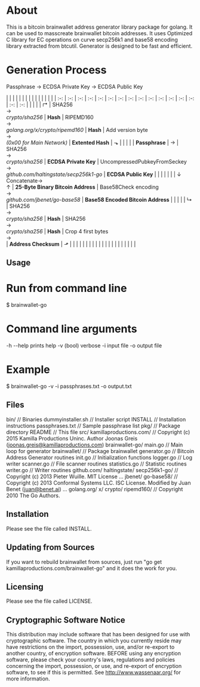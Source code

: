 # About

This is a bitcoin brainwallet address generator library package for golang. It can be used to masscreate brainwallet bitcoin addresses. It uses Optimized C library for EC operations on curve secp256k1 and base58 encoding library extracted from btcutil. Generator is designed to be fast and efficient.

# Generation Process

Passphrase -> ECDSA Private Key -> ECDSA Public Key

  |  |  |  |  | | | |  |  |  |  |  |  |  |  |
:-: | :-: | :-: | :-: | :-: | :-: | :-: | :-: | :-: | :-: | :-: | :-: | :-: | :-: | :-: | :-:
  |  |  |  |  | ↱ | SHA256<br/>→<br/>*crypto/sha256* | **Hash** | RIPEMD160<br/>→<br/>*golang.org/x/crypto/ripemd160* | **Hash** | Add version byte<br/>→<br/>*(0x00 for Main Network)* | **Extented Hash** | ⬎ | |  |  |  |
**Passphrase** | → | SHA256<br/>→<br/>*crypto/sha256* | **ECDSA Private Key** | UncompressedPubkeyFromSeckey<br/>→<br/>*github.com/haltingstate/secp256k1-go* | **ECDSA Public Key** |  |  |  |  |  |  | ↓<br/>Concatenate→<br/>↑ | **25-Byte Binary Bitcoin Address** | Base58Check encoding<br/>→<br/>*github.com/jbenet/go-base58* | **Base58 Encoded Bitcoin Address**
  |  |  |  |  | ↳ | SHA256<br/>→<br/>*crypto/sha256* | **Hash** | SHA256<br/>→<br/>*crypto/sha256* | **Hash** | Crop 4 first bytes<br/>→<br/> | **Address Checksum** | ⬏ | |  |  |  |
  |  |  |  |  | | | |  |  |  |  |  | |  |  | 


 Usage
 -----

 # Run from command line

 $ brainwallet-go


 # Command line arguments

 -h	--help		prints help
 -v (bool)		verbose
 -i <path>		input file
 -o <path>		output file


 # Example
 
 $ brainwallet-go -v -i passphrases.txt -o output.txt




 Files
 -----

 bin/						// Binaries
 dummyinstaller.sh				// Installer script
 INSTALL					// Installation instructions
 passphrases.txt				// Sample passphrase list
 pkg/						// Package directory
 README						// This file
 src/
        kamillaproductions.com/			// Copyright (c) 2015 Kamilla Productions Uninc. Author Joonas Greis (joonas.greis@kamillaproductions.com)
                brainwallet-go/
                        main.go			// Main loop for generator
                        brainwallet/		// Package brainwallet
                                generator.go	// Bitcoin Address Generator routines
                                init.go		// Initialization functions
                                logger.go	// Log writer
                                scanner.go	// File scanner routines
                                statistics.go	// Statistic routines
                                writer.go	// Writer routines
	github.com/
		haltingstate/
			secp256k1-go/		// Copyright (c) 2013 Pieter Wuille. MIT License
				...
		jbenet/
			go-base58/		// Copyright (c) 2013 Conformal Systems LLC. ISC License. Modified by Juan Benet (juan@benet.ai)
				...
	golang.org/
		x/
			crypto/
				ripemd160/	// Copyright 2010 The Go Authors.




 Installation
 ------------

 Please see the file called INSTALL.



 Updating from Sources
 ---------------------

 If you want to rebuild brainwallet from sources, just run "go get kamillaproductions.com/brainwallet-go"
 and it does the work for you.



 Licensing
 ---------

 Please see the file called LICENSE.




 Cryptographic Software Notice
 -----------------------------

 This distribution may include software that has been designed for use
 with cryptographic software.  The country in which you currently reside
 may have restrictions on the import, possession, use, and/or re-export
 to another country, of encryption software.  BEFORE using any encryption
 software, please check your country's laws, regulations and policies
 concerning the import, possession, or use, and re-export of encryption
 software, to see if this is permitted.  See <http://www.wassenaar.org/>
 for more information.
